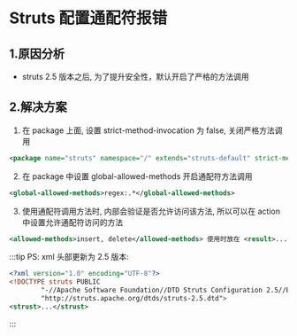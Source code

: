 # Struts 配置通配符报错

## 1.原因分析

* struts 2.5 版本之后, 为了提升安全性，默认开启了严格的方法调用

## 2.解决方案

1. 在 package 上面, 设置 strict-method-invocation 为 false, 关闭严格方法调用

```xml
<package name="struts" namespace="/" extends="struts-default" strict-method-invocation="false"></package>
```

2. 在 package 中设置 global-allowed-methods 开启通配符方法调用

```xml
<global-allowed-methods>regex:.*</global-allowed-methods>
```

3. 使用通配符调用方法时, 内部会验证是否允许访问该方法, 所以可以在 action 中设置允许通配符访问的方法

```xml
<allowed-methods>insert, delete</allowed-methods> 使用时放在 <result>...</result> 之后
```

:::tip PS: xml 头部更新为 2.5 版本:

```xml
<?xml version="1.0" encoding="UTF-8"?>
<!DOCTYPE struts PUBLIC
        "-//Apache Software Foundation//DTD Struts Configuration 2.5//EN"
        "http://struts.apache.org/dtds/struts-2.5.dtd">
<strust>...</strust>
```

:::